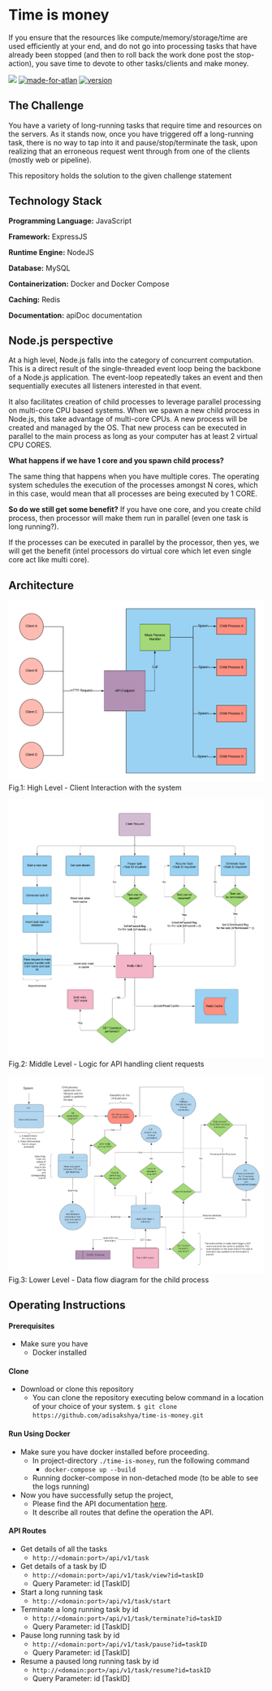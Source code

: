 # Time is money

If you ensure that the resources like compute/memory/storage/time are used efficiently at your end, and do not go into processing tasks that have already been stopped (and then to roll back the work done post the stop-action), you save time to devote to other tasks/clients and make money.

[![](https://img.shields.io/badge/docs%20-view%20API%20Documentation-blue.svg?style=for-the-badge&logo=appveyor)](https://www.adisakshya.co/time-is-money/) [![made-for-atlan](https://img.shields.io/badge/Made%20for-Atlan-blue.svg?style=for-the-badge&logo=appveyor)](https://www.youtube.com/watch?v=Ldza4HUNZqg&feature=youtu.be) [![version](https://img.shields.io/badge/Version-1.0.0-blue.svg?style=for-the-badge&logo=appveyor)](https://www.youtube.com/watch?v=Ldza4HUNZqg&feature=youtu.be)

## The Challenge

You have a variety of long-running tasks that require time and resources on the servers. As it stands now, once you have triggered off a long-running task, there is no way to tap into it and pause/stop/terminate the task, upon realizing that an erroneous request went through from one of the clients (mostly web or pipeline).

This repository holds the solution to the given challenge statement

## Technology Stack

**Programming Language:** JavaScript

**Framework:** ExpressJS

**Runtime Engine:** NodeJS

**Database:** MySQL

**Containerization:** Docker and Docker Compose

**Caching:** Redis

**Documentation:** apiDoc documentation

## Node.js perspective

At a high level, Node.js falls into the category of concurrent computation. This is a direct result of the single-threaded event loop being the backbone of a Node.js application. The event-loop repeatedly takes an event and then sequentially executes all listeners interested in that event.

It also facilitates creation of child processes to leverage parallel processing on multi-core CPU based systems. When we spawn a new child process in Node.js, this take advantage of multi-core CPUs. A new process will be created and managed by the OS. That new process can be executed in parallel to the main process as long as your computer has at least 2 virtual CPU CORES.

**What happens if we have 1 core and you spawn child process?**

The same thing that happens when you have multiple cores. The operating system schedules the execution of the processes amongst N cores, which in this case, would mean that all processes are being executed by 1 CORE.

**So do we still get some benefit?** 
If you have one core, and you create child process, then processor will make them run in parallel (even one task is long running?).

If the processes can be executed in parallel by the processor, then yes, we will get the benefit (intel processors do virtual core which let even single core act like multi core).

## Architecture

![High level client interaction with system](https://raw.githubusercontent.com/adisakshya/time-is-money/master/docs/archi/High%20level%20client%20interaction%20with%20system.png)
Fig.1: High Level - Client Interaction with the system

![API - Handling client requests](https://raw.githubusercontent.com/adisakshya/time-is-money/master/docs/archi/API%20-%20Client%20Request%20Handling.png)
Fig.2: Middle Level - Logic for API handling client requests

![Data flow diagram for the child process](https://raw.githubusercontent.com/adisakshya/time-is-money/master/docs/archi/Child%20Process%20Dataflow%20Diagram.png)
Fig.3: Lower Level - Data flow diagram for the child process

## Operating Instructions

#### Prerequisites

- Make sure you have
  - Docker installed

#### Clone

- Download or clone this repository
	- You can clone the repository executing below command in a location of your choice of your system.
	```$ git clone https://github.com/adisakshya/time-is-money.git```

#### Run Using Docker

- Make sure you have docker installed before proceeding.
	- In project-directory ```./time-is-money```, run the following command
		- ```docker-compose up --build```
    - Running docker-compose in non-detached mode (to be able to see the logs running)
- Now you have successfully setup the project,
	- Please find the API documentation [here](https://www.adisakshya.co/time-is-money/).
  - It describe all routes that define the operation the API.

#### API Routes
    
  - Get details of all the tasks
      - ```http://<domain:port>/api/v1/task```
  - Get details of a task by ID
      - ```http://<domain:port>/api/v1/task/view?id=taskID```
      - Query Parameter: id [TaskID]
  - Start a long running task
      - ```http://<domain:port>/api/v1/task/start```
  - Terminate a long running task by id
      - ```http://<domain:port>/api/v1/task/terminate?id=taskID```
      - Query Parameter: id [TaskID]
  - Pause long running task by id
      - ```http://<domain:port>/api/v1/task/pause?id=taskID```
      - Query Parameter: id [TaskID]
  - Resume a paused long running task by id
      - ```http://<domain:port>/api/v1/task/resume?id=taskID```
      - Query Parameter: id [TaskID]
